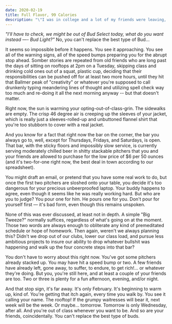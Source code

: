 ```yaml
---
date: 2020-02-19
title: Full Flavor, 99 Calories
description: "\"I was in college and a lot of my friends were leaving, but on this day, I went out to the local bar and chilled with two of my best friends for hours. At the time, I never wanted it to end, and I still don't.\""
---
```

*"I'll have to check, we might be out of Bud Select today, what do you want instead —- Bud Light?"* No, you can't replace the best type of Bud...

It seems so impossible before it happens. You see it approaching. You see all of the warning signs, all of the speed bumps preparing you for the abrupt stop ahead. Somber stories are repeated from old friends who are long past the days of sitting on rooftops at 2pm on a Tuesday, skipping class and drinking cold ones out of a squat, plastic cup, deciding that their responsibilities can be pushed off for at least two more hours, until they hit that Ballmer peak of "creativity" or whatever you're supposed to call drunkenly typing meandering lines of thought and utilizing spell check way too much and re-doing it all the next morning anyway -- but that doesn't matter.

Right now, the sun is warming your opting-out-of-class-grin. The sidewalks are empty. The crisp 46 degree air is creeping up the sleeves of your jacket, which is really just a sleeves-rolled-up and unbuttoned flannel shirt that you're too stubborn to cover with a real jacket.

And you know for a fact that right now the bar on the corner, the bar you always go to, well, except for Thursdays, Fridays, and Saturdays, is open. That bar, with the sticky floors and impossibly slow service, is currently serving moderately chilled beer in shitty stackable pitchers that you and your friends are allowed to purchase for the low price of $6 per 50 ounces (and it's two-for-one right now, the best deal in town according to our spreadsheet).

You might draft an email, or pretend that you have some real work to do, but once the first two pitchers are sloshed onto your table, you decide it's too dangerous for your precious unbeerproofed laptop. Your buddy happens to agree, even though it seems like he was really working hard. But who are you to judge? You pour one for him. He pours one for you. Don't pour for yourself first — it's bad form, even though this remains unspoken.

None of this was ever discussed, at least not in depth. A simple "Big Tweeze?" normally suffices, regardless of what's going on at the moment. Those two words are always enough to obliterate any kind of premeditated schedule or hope of homework. Then again, weren't we always planning this? Didn't we drop out of our clubs, lower our class load, and pursue less ambitious projects to insure our ability to drop whatever bullshit was happening and walk up the four concrete steps into that bar?

You don't have to worry about this right now. You've got some pitchers already stacked up. You may have hit a speed bump or two. A few friends have already left, gone away, to suffer, to endure, to get rich!... or whatever they're doing. But you, you're still here, and at least a couple of your friends are too. Two or three is plenty for a fun afternoon, evening, and/or night.

And that stop sign, it's far away. It's only February. It's beginning to warm up, kind of. You're getting that itch again, every time you walk by. You see it calling your name. The rooftop! If the grumpy waitresses will bear it, next week will be the week. Or maybe... tomorrow. Tomorrow is only Wednesday, after all. And you're out of class whenever you want to be. And so are your friends, coincidentally. You can't replace the best type of buds.